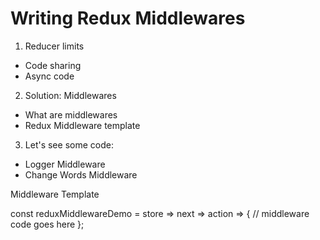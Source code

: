# Writing Redux Middlewares

1. Reducer limits
  - Code sharing
  - Async code

2. Solution: Middlewares
  - What are middlewares
  - Redux Middleware template

3. Let's see some code:
  - Logger Middleware
  - Change Words Middleware
















Middleware Template

const reduxMiddlewareDemo = store => next => action => {
    // middleware code goes here
};













